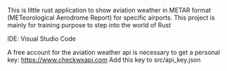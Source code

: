 This is little rust application to show aviation weather in METAR format (METeorological Aerodrome Report) for specific airports. This project is mainly for training purpose to step into the world of Rust

IDE: Visual Studio Code

A free account for the aviation weather api is necessary to get a personal key:
https://www.checkwxapi.com
Add this key to src/api_key.json
